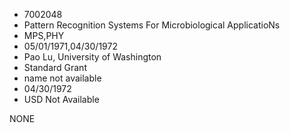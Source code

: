 * 7002048
* Pattern Recognition Systems For Microbiological   ApplicatioNs
* MPS,PHY
* 05/01/1971,04/30/1972
* Pao Lu, University of Washington
* Standard Grant
*   name not available
* 04/30/1972
* USD Not Available

NONE